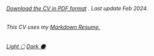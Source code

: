 <br>

###### [Download the CV in PDF format](resume.pdf) . Last update Feb 2024.

###### This CV uses my [Markdown Resume.](https://github.com/iamgauravkushwaha/iamgauravkushwaha.github.io/blob/main/README.md)

###### [Light 🌕](./) [Dark 🌑](dark.html)